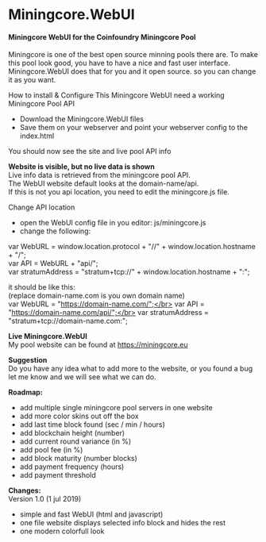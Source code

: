 # Miningcore.WebUI
<h4>Miningcore WebUI for the Coinfoundry Miningcore Pool</h4>

Miningcore is one of the best open source minning pools there are.
To make this pool look good, you have to have a nice and fast user interface.
Miningcore.WebUI does that for you and it open source. so you can change it as you want. 

How to install & Configure
This Miningcore WebUI need a working Miningcore Pool API
- Download the Miningcore.WebUI files
- Save them on your webserver and point your webserver config to the index.html
  
You should now see the site and live pool API info

  
<b>Website is visible, but no live data is shown</b></br>
Live info data is retrieved from the miningcore pool API.</br>
The WebUI website default looks at the domain-name/api.</br>
If this is not you api location, you need to edit the miningcore.js file.</br>

Change API location</br>
- open the WebUI config file in you editor: js/miningcore.js
- change the following:

var WebURL         = window.location.protocol + "//" + window.location.hostname + "/";</br>
var API            = WebURL + "api/";</br>
var stratumAddress = "stratum+tcp://" + window.location.hostname + ":";</br>


it should be like this:</br>
(replace domain-name.com is you own domain name)</br>
var WebURL = "https://domain-name.com/";</br>
var API = "https://domain-name.com/api/";</br>
var stratumAddress = "stratum+tcp://domain-name.com:";</br>



<b>Live Miningcore.WebUI</b></br>
My pool website can be found at https://miningcore.eu


<b>Suggestion</b></br>
Do you have any idea what to add more to the website, or you found a bug
let me know and we will see what we can do.


<b>Roadmap:</b></br>
- add multiple single miningcore pool servers in one website
- add more color skins out off the box
- add last time block found (sec / min / hours)
- add blockchain height (number)
- add current round variance  (in %)
- add pool fee (in %)
- add block maturity (number blocks)
- add payment frequency  (hours)
- add payment threshold


<b>Changes:</b></br>
Version 1.0  (1 jul 2019)
- simple and fast WebUI (html and javascript)
- one file website displays selected info block and hides the rest
- one modern colorfull look 


